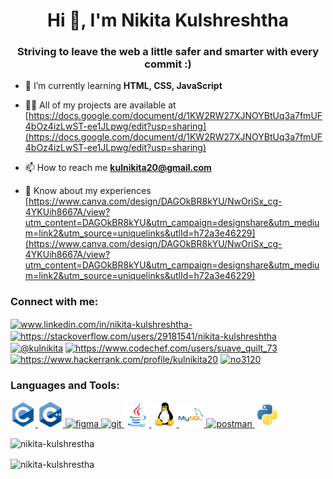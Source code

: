 <h1 align="center">Hi 👋, I'm Nikita Kulshreshtha</h1>
<h3 align="center">Striving to leave the web a little safer and smarter with every commit :)</h3>

- 🌱 I’m currently learning **HTML, CSS, JavaScript**

- 👨‍💻 All of my projects are available at [https://docs.google.com/document/d/1KW2RW27XJNOYBtUq3a7fmUF4bOz4izLwST-ee1JLpwg/edit?usp=sharing](https://docs.google.com/document/d/1KW2RW27XJNOYBtUq3a7fmUF4bOz4izLwST-ee1JLpwg/edit?usp=sharing)

- 📫 How to reach me **kulnikita20@gmail.com**

- 📄 Know about my experiences [https://www.canva.com/design/DAGOkBR8kYU/NwOriSx_cg-4YKUih8667A/view?utm_content=DAGOkBR8kYU&utm_campaign=designshare&utm_medium=link2&utm_source=uniquelinks&utlId=h72a3e46229](https://www.canva.com/design/DAGOkBR8kYU/NwOriSx_cg-4YKUih8667A/view?utm_content=DAGOkBR8kYU&utm_campaign=designshare&utm_medium=link2&utm_source=uniquelinks&utlId=h72a3e46229)

<h3 align="left">Connect with me:</h3>
<p align="left">
<a href="https://linkedin.com/in/www.linkedin.com/in/nikita-kulshreshtha-" target="blank"><img align="center" src="https://raw.githubusercontent.com/rahuldkjain/github-profile-readme-generator/master/src/images/icons/Social/linked-in-alt.svg" alt="www.linkedin.com/in/nikita-kulshreshtha-" height="30" width="40" /></a>
<a href="https://stackoverflow.com/users/https://stackoverflow.com/users/29181541/nikita-kulshreshtha" target="blank"><img align="center" src="https://raw.githubusercontent.com/rahuldkjain/github-profile-readme-generator/master/src/images/icons/Social/stack-overflow.svg" alt="https://stackoverflow.com/users/29181541/nikita-kulshreshtha" height="30" width="40" /></a>
<a href="https://medium.com/@kulnikita" target="blank"><img align="center" src="https://raw.githubusercontent.com/rahuldkjain/github-profile-readme-generator/master/src/images/icons/Social/medium.svg" alt="@kulnikita" height="30" width="40" /></a>
<a href="https://www.codechef.com/users/https://www.codechef.com/users/suave_quilt_73" target="blank"><img align="center" src="https://cdn.jsdelivr.net/npm/simple-icons@3.1.0/icons/codechef.svg" alt="https://www.codechef.com/users/suave_quilt_73" height="30" width="40" /></a>
<a href="https://www.hackerrank.com/https://www.hackerrank.com/profile/kulnikita20" target="blank"><img align="center" src="https://raw.githubusercontent.com/rahuldkjain/github-profile-readme-generator/master/src/images/icons/Social/hackerrank.svg" alt="https://www.hackerrank.com/profile/kulnikita20" height="30" width="40" /></a>
<a href="https://discord.gg/no3120" target="blank"><img align="center" src="https://raw.githubusercontent.com/rahuldkjain/github-profile-readme-generator/master/src/images/icons/Social/discord.svg" alt="no3120" height="30" width="40" /></a>
</p>

<h3 align="left">Languages and Tools:</h3>
<p align="left"> <a href="https://www.cprogramming.com/" target="_blank" rel="noreferrer"> <img src="https://raw.githubusercontent.com/devicons/devicon/master/icons/c/c-original.svg" alt="c" width="40" height="40"/> </a> <a href="https://www.w3schools.com/cpp/" target="_blank" rel="noreferrer"> <img src="https://raw.githubusercontent.com/devicons/devicon/master/icons/cplusplus/cplusplus-original.svg" alt="cplusplus" width="40" height="40"/> </a> <a href="https://www.figma.com/" target="_blank" rel="noreferrer"> <img src="https://www.vectorlogo.zone/logos/figma/figma-icon.svg" alt="figma" width="40" height="40"/> </a> <a href="https://git-scm.com/" target="_blank" rel="noreferrer"> <img src="https://www.vectorlogo.zone/logos/git-scm/git-scm-icon.svg" alt="git" width="40" height="40"/> </a> <a href="https://www.java.com" target="_blank" rel="noreferrer"> <img src="https://raw.githubusercontent.com/devicons/devicon/master/icons/java/java-original.svg" alt="java" width="40" height="40"/> </a> <a href="https://www.linux.org/" target="_blank" rel="noreferrer"> <img src="https://raw.githubusercontent.com/devicons/devicon/master/icons/linux/linux-original.svg" alt="linux" width="40" height="40"/> </a> <a href="https://www.mysql.com/" target="_blank" rel="noreferrer"> <img src="https://raw.githubusercontent.com/devicons/devicon/master/icons/mysql/mysql-original-wordmark.svg" alt="mysql" width="40" height="40"/> </a> <a href="https://postman.com" target="_blank" rel="noreferrer"> <img src="https://www.vectorlogo.zone/logos/getpostman/getpostman-icon.svg" alt="postman" width="40" height="40"/> </a> <a href="https://www.python.org" target="_blank" rel="noreferrer"> <img src="https://raw.githubusercontent.com/devicons/devicon/master/icons/python/python-original.svg" alt="python" width="40" height="40"/> </a> </p>

<p><img align="center" src="https://github-readme-stats.vercel.app/api/top-langs?username=nikita-kulshrestha&show_icons=true&locale=en&layout=compact" alt="nikita-kulshrestha" /></p>

<p><img align="center" src="https://github-readme-streak-stats.herokuapp.com/?user=nikita-kulshrestha&" alt="nikita-kulshrestha" /></p>
